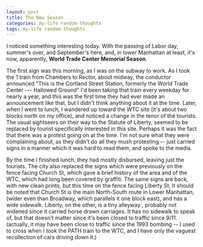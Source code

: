 ```yaml
---
layout: post
title: The New Season
categories: my-life random-thoughts
tags: my-life random-thoughts
---
```

I noticed something interesting today. With the passing of Labor day, summer's over, and September's here, and, in lower Manhattan at least, it's now, apparently, **World Trade Center Memorial Season**.

 The first sign was this morning, as I was on the subway to work. As I took the 1 train from Chambers to Rector, about midway, the conductor announced "This is the Cortland Street Station, formerly the World Trade Center --- Hallowed Ground" I'd been taking that train every weekday for nearly a year, and this was the first time they had ever made an announcement like that, but I didn't think anything about it at the time. Later, when I went to lunch, I wandered up toward the WTC site (it's about two blocks north on my office), and noticed a change in the tenor of the tourists. The usual sightseers on their way to the Statute of Liberty, seemed to be replaced by tourist specifically interested in this site. Perhaps it was the fact that there was a protest going on at the time. I'm not sure what they were complaining about, as they didn't do all they mush protesting -- just carried signs in a manner which it was hard to read them, and spoke to the media. 

By the time I finished lunch, they had mostly disbursed, leaving just the tourists. The city also replaced the signs which were previously on the fence facing Church St, which gave a brief history of the area and of the WTC, which had long been covered by graffiti. The same signs are back, with new clean prints, but this time on the fence facing Liberty St. It should be noted that Church St is the main North-South route in Lower Manhattan, (wider even than Broadway, which parallels it one block east), and has a wide sidewalk. Liberty, on the other, is a tiny alleyway , probably not widened since it carried horse drawn carriages. It has no sidewalk to speak of, but that doesn't matter since it's been closed to traffic since 9/11. (actually, it may have been close to traffic since the 1993 bombing -- I used to cross when I took the PATH train to the WTC, and I have only the vaguest recollection of cars driving down it.) 